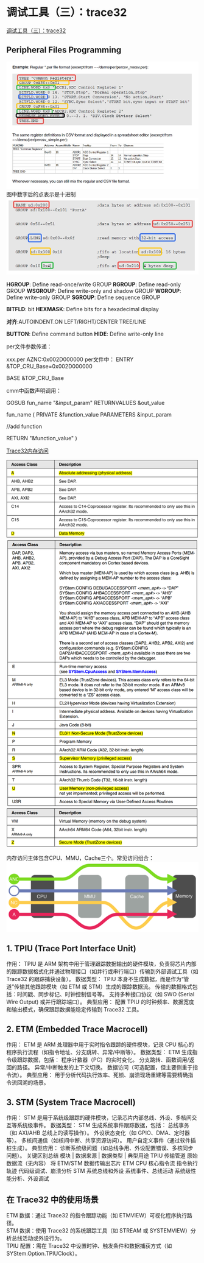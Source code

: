 # 调试工具（三）：trace32

[调试工具（三）：trace32](https://www.dumpstack.cn/index.php/2022/02/25/398.html#37)

## Peripheral Files Programming

![Per文件参考](Per文件参考.jpg)
图中数字后的点表示是十进制
![GROUP关键字](GROUP关键字.jpg)

**HGROUP**: Define read-once/write GROUP
**RGROUP**: Define read-only GROUP
**WSGROUP**: Define write-only and shadow GROUP
**WGROUP**: Define write-only GROUP
**SGROUP**: Define sequence GROUP

**BITFLD**: bit
**HEXMASK**: Define bits for a hexadecimal display

**对齐**:AUTOINDENT.ON  LEFT/RIGHT/CENTER TREE/LINE

**BUTTON**: Define command button
**HIDE**: Define write-only line

per文件参数传递：

xxx.per AZNC:0x002D000000
per文件中：
ENTRY &TOP_CRU_Base=0x002D000000

BASE &TOP_CRU_Base

cmm中函数声明调用：

GOSUB fun_name "&input_param"
RETURNVALUES &out_value

fun_name
(
  PRIVATE &function_value
  PARAMETERS &input_param

  //add function

  RETURN "&function_value"
)

[Trace32内存访问](https://www.cnblogs.com/arnoldlu/p/17428690.html)

![单个Acess_Class描述](单个Acess_Class描述.png)
![单个Acess_Class描述1](单个Acess_Class描述1.png)
![单个Acess_Class描述2](单个Acess_Class描述2.png)

内存访问主体包含CPU、MMU，Cache三个。常见访问组合：
![常见访问组合](常见访问组合.png)

## 1. TPIU (Trace Port Interface Unit)

作用：
TPIU 是 ARM 架构中用于管理跟踪数据输出的硬件模块，负责将芯片内部的跟踪数据格式化并通过物理接口（如并行或串行端口）传输到外部调试工具（如 Trace32 的跟踪捕获设备）。
数据类型：
TPIU 本身不生成数据，而是作为“管道”传输其他跟踪模块（如 ETM 或 STM）生成的跟踪数据流。
传输的数据格式包括：时间戳、同步标记、时钟控制信号等。
支持多种接口协议（如 SWO (Serial Wire Output) 或并行跟踪端口）。
典型应用：
配置 TPIU 的时钟频率、数据宽度和输出模式，确保跟踪数据能稳定传输到 Trace32 工具。

## 2. ETM (Embedded Trace Macrocell)

作用：
ETM 是 ARM 处理器中用于实时指令跟踪的硬件模块，记录 CPU 核心的程序执行流程（如指令地址、分支跳转、异常/中断等）。
数据类型：
ETM 生成指令级跟踪数据，包括：
程序计数器（PC）的实时变化。
分支跳转、函数调用/返回的路径。
异常/中断触发的上下文切换。
数据访问（可选配置，但主要侧重于指令流）。
典型应用：
用于分析代码执行效率、死锁、崩溃现场重建等需要精确指令流回溯的场景。

## 3. STM (System Trace Macrocell)

作用：
STM 是用于系统级跟踪的硬件模块，记录芯片内部总线、外设、多核间交互等系统级事件。
数据类型：
STM 生成系统事件跟踪数据，包括：
总线事务（如 AXI/AHB 总线上的读写操作）。
外设状态变化（如 GPIO、DMA、定时器等）。
多核间通信（如核间中断、共享资源访问）。
用户自定义事件（通过软件插桩生成）。
典型应用：
诊断系统级问题（如总线争用、外设配置错误、多核同步问题）。
关键区别总结
模块  | 数据来源 | 数据类型 | 典型用途
TPIU 传输管道 原始数据流（无内容） 将 ETM/STM 数据传输出芯片
ETM CPU 核心指令流 指令执行轨迹 代码级调试、崩溃分析
STM 系统总线和外设 系统事件、总线活动 系统级性能分析、外设调试

## 在 Trace32 中的使用场景

ETM 数据：通过 Trace32 的指令跟踪功能（如 ETMVIEW）可视化程序执行路径。  
STM 数据：使用 Trace32 的系统跟踪工具（如 STREAM 或 SYSTEMVIEW）分析总线活动或外设行为。  
TPIU 配置：需在 Trace32 中设置时钟、触发条件和数据捕获方式（如 SYStem.Option.TPIUClock）。  
